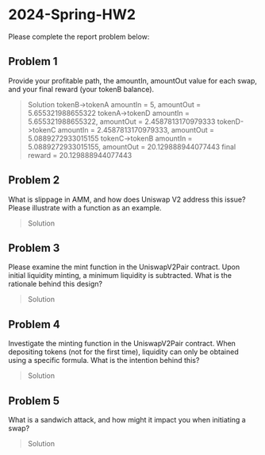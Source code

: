 # 2024-Spring-HW2

Please complete the report problem below:

## Problem 1
Provide your profitable path, the amountIn, amountOut value for each swap, and your final reward (your tokenB balance).

> Solution
> tokenB->tokenA amountIn = 5, amountOut = 5.655321988655322
> tokenA->tokenD amountIn = 5.655321988655322, amountOut = 2.4587813170979333
> tokenD->tokenC amountIn = 2.4587813170979333, amountOut = 5.0889272933015155
> tokenC->tokenB amountIn = 5.0889272933015155, amountOut = 20.129888944077443
> final reward = 20.129888944077443

## Problem 2
What is slippage in AMM, and how does Uniswap V2 address this issue? Please illustrate with a function as an example.

> Solution

## Problem 3
Please examine the mint function in the UniswapV2Pair contract. Upon initial liquidity minting, a minimum liquidity is subtracted. What is the rationale behind this design?

> Solution

## Problem 4
Investigate the minting function in the UniswapV2Pair contract. When depositing tokens (not for the first time), liquidity can only be obtained using a specific formula. What is the intention behind this?

> Solution

## Problem 5
What is a sandwich attack, and how might it impact you when initiating a swap?

> Solution

